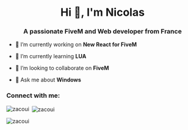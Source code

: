 <h1 align="center">Hi 👋, I'm Nicolas</h1>
<h3 align="center">A passionate FiveM and Web developer from France</h3>

- 🔭 I’m currently working on **New React for FiveM**

- 🌱 I’m currently learning **LUA**

- 👯 I’m looking to collaborate on **FiveM**

- 💬 Ask me about **Windows**


<h3 align="left">Connect with me:</h3>
<p align="left">
</p>


<p><img align="left" src="https://github-readme-stats.vercel.app/api/top-langs?username=zacoui&show_icons=true&locale=en&layout=compact" alt="zacoui" /></p>

<p>&nbsp;<img align="center" src="https://github-readme-stats.vercel.app/api?username=zacoui&show_icons=true&locale=en" alt="zacoui" /></p>

<p><img align="center" src="https://github-readme-streak-stats.herokuapp.com/?user=zacoui&" alt="zacoui" /></p>

